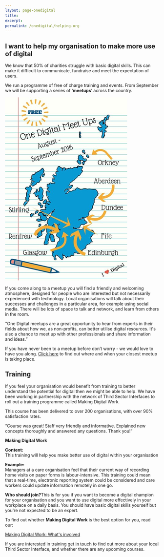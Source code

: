 ```yaml
---
layout: page-onedigital
title: 
excerpt:
permalink: /onedigital/helping-org
---
```


<!-- ![One Digital](/images/onedigitalbadgegreen.jpg)           ![Big Lottery Fund](/images/smallbiglottery.jpg) -->

## I want to help my organisation to make more use of digital

We know that 50% of charities struggle with basic digital skills. This can make it difficult to communicate, fundraise and meet the expectation of users.

We run a programme of free of charge training and events. From September we will be supporting a series of ‘<strong>meetups</strong>’ across the country.

![Meet ups](/images/onedigital/elblogsmall.jpg)

If you come along to a meetup you will find a friendly and welcoming atmosphere, designed for people who are interested but not necessarily experienced with technology. Local organisations will talk about their successes and challenges in a particular area, for example using social media. There will be lots of space to talk and network, and learn from others in the room.

"One Digital meetups are a great opportunity to hear from experts in their fields about how we, as non-profits, can better utilise digital resources. It's also a chance to meet up with other professionals and share information and ideas.”

If you have never been to a meetup before don’t worry - we would love to have you along. [Click here](http://www.meetup.com/One-Digital-Meetup/) to find out where and when your closest meetup is taking place.

## Training

If you feel your organisation would benefit from training to better understand the potential for digital then we might be able to help. We have been working in partnership with the network of Third Sector Interfaces to roll out a training programme called Making Digital Work.

This course has been delivered to over 200 organisations, with over 90% satisfaction rates.

“Course was great! Staff very friendly and informative. Explained new concepts thoroughly and answered any questions. Thank you!”

<div class="panel panel-default">

  <div class="panel-heading"><strong>Making Digital Work</strong></div>

  <div class="list-group">
    <span class="list-group-item">
      <p class="list-group-item-text"><strong>Content:</strong><br />
      This training will help you make better use of digital within your organisation</p>
    </span>
    <span class="list-group-item">
      <p class="list-group-item-text"><strong>Example:</strong><br />
      Managers at a care organisation feel that their current way of recording home visits on paper forms is labour-intensive. This training could mean that a real-time, electronic reporting system could be considered and care workers could update information remotely in one go.</p>
    </span>
    <span class="list-group-item">
      <p class="list-group-item-text"><strong>Who should join?</strong>This is for you if you want to become a digital champion for your organisation and you want to use digital more effectively in your workplace on a daily basis. You should have basic digital skills yourself but you're not expected to be an expert.</p>
    </span>
    <span class="list-group-item">
      <p class="list-group-item-text">To find out whether <strong>Making Digital Work</strong> is the best option for you, read our:</p><a class="btn btn-primary btn-lg" href="/files/MDW what's involved.pdf">Making Digital Work: What's involved</a>
    </span>
  </div>

</div>

If you are interested in training [get in touch](mailto:onedigital@scvo.org.uk) to find out more about your local Third Sector Interface, and whether there are any upcoming courses.
